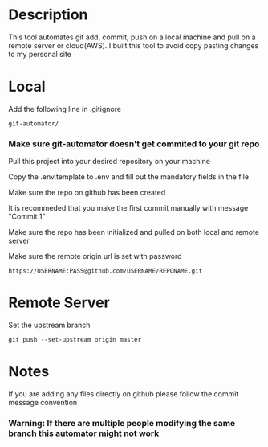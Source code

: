 # Description
This tool automates git add, commit, push on a local machine and pull on a remote server or cloud(AWS). I built this tool to avoid copy pasting changes to my personal site

# Local

Add the following line in .gitignore
```
git-automator/
```
### Make sure git-automator doesn't get commited to your git repo

Pull this project into your desired repository on your machine

Copy the .env.template to .env and fill out the mandatory fields in the file

Make sure the repo on github has been created

It is recommeded that you make the first commit manually with message "Commit 1"

Make sure the repo has been initialized and pulled on both local and remote server

Make sure the remote origin url is set with password
```
https://USERNAME:PASS@github.com/USERNAME/REPONAME.git
```

# Remote Server
Set the upstream branch
```
git push --set-upstream origin master
```

# Notes
If you are adding any files directly on github please follow the commit message convention
### Warning: If there are multiple people modifying the same branch this automator might not work
